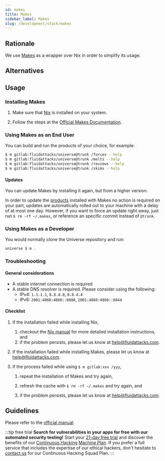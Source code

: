 ```yaml
---
id: makes
title: Makes
sidebar_label: Makes
slug: /development/stack/makes
---
```


## Rationale

We use [Makes](https://github.com/fluidattacks/makes)
as a wrapper over Nix
in order to simplify its usage.

## Alternatives

## Usage

### Installing Makes

1. Make sure that [Nix](/development/stack/nix) is installed on your system.

1. Follow the steps at the
   [Official Makes Documentation](https://github.com/fluidattacks/makes).

### Using Makes as an End User

You can build and run the products of your choice, for example:

```bash
$ m gitlab:fluidattacks/universe@trunk /forces --help
$ m gitlab:fluidattacks/universe@trunk /melts --help
$ m gitlab:fluidattacks/universe@trunk /reviews --help
$ m gitlab:fluidattacks/universe@trunk /skims --help
```

#### Updates

You can update Makes by installing it again, but from a higher version.

In order to update the [products](/development/products) installed with Makes
no action is required on your part,
updates are automatically rolled out to your machine
with a delay of at most one day.
However,
if you want to force an update right away,
just run `$ rm -rf ~/.makes`,
or reference an specific commit instead of `@trunk`.

### Using Makes as a Developer

You would normally clone the Universe repository and run:

```sh
universe $ m .
```

### Troubleshooting

#### General considerations

- A stable internet connection is required
- A stable DNS resolver is required.
  Please consider using the following:
  - IPv4: `1.1.1.1`, `8.8.8.8`, `8.8.4.4`
  - IPv6: `2001:4860:4860::8888`, `2001:4860:4860::8844`

#### Checklist

1. If the installation failed while installing Nix,

   1. checkout the [Nix manual](https://nixos.org/manual/nix/stable/#chap-installation)
      for more detailed installation instructions, and
   1. if the problem persists,
      please let us know at help@fluidattacks.com.

1. If the installation failed while installing Makes,
   please let us know at help@fluidattacks.com.

1. If the process failed while using `$ m gitlab:xxx /yyy`,

   1. repeat the installation of Makes and try again,

   1. refresh the cache with `$ rm -rf ~/.makes` and try again, and

   1. if the problem persists,
      please let us know at help@fluidattacks.com.

## Guidelines

Please refer to the [official manual](https://github.com/fluidattacks/makes).

:::tip free trial
**Search for vulnerabilities in your apps for free
with our automated security testing!**
Start your [21-day free trial](https://fluidattacks.com/free-trial/)
and discover the benefits of our [Continuous Hacking](https://fluidattacks.com/services/continuous-hacking/)
[Machine Plan](https://fluidattacks.com/plans/).
If you prefer a full service
that includes the expertise of our ethical hackers,
don't hesitate to [contact us](https://fluidattacks.com/contact-us/)
for our Continuous Hacking Squad Plan.
:::
